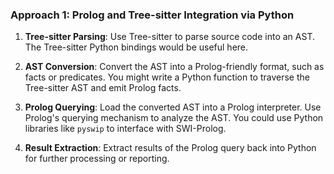 ### Approach 1: Prolog and Tree-sitter Integration via Python

1. **Tree-sitter Parsing**: Use Tree-sitter to parse source code into an AST. The Tree-sitter Python bindings would be useful here.
  
2. **AST Conversion**: Convert the AST into a Prolog-friendly format, such as facts or predicates. You might write a Python function to traverse the Tree-sitter AST and emit Prolog facts.
  
3. **Prolog Querying**: Load the converted AST into a Prolog interpreter. Use Prolog's querying mechanism to analyze the AST. You could use Python libraries like `pyswip` to interface with SWI-Prolog.

4. **Result Extraction**: Extract results of the Prolog query back into Python for further processing or reporting.

